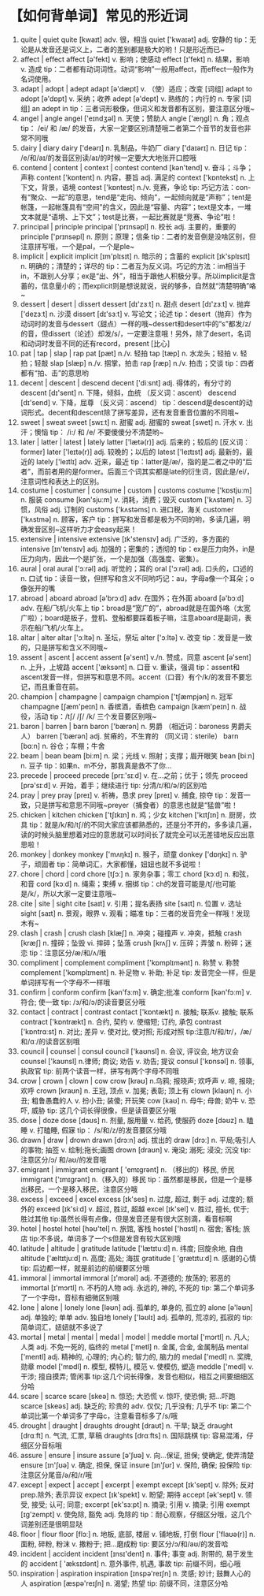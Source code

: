 # 【如何背单词】常见的形近词



1. quite | quiet
   quite [kwaɪt] adv. 很，相当
   quiet ['kwaɪət] adj. 安静的
   tip：无论是从发音还是词义上，二者的差别都是极大的哟！只是形近而已~
2. affect | effect
   affect [ə'fekt] v. 影响；使感动
   effect [ɪ'fekt] n. 结果，影响 v. 造成
   tip：二者都有动词词性。动词“影响”一般用affect，而effect一般作为名词使用。
3. adapt | adopt | adept
   adapt [ə'dæpt] v. （使）适应；改变 [词组] adapt to
   adopt [ə'dɒpt] v. 采纳；收养
   adept [ə'dept] v. 熟练的；内行的 n. 专家 [词组] an adept in
   tip：三者词形极像，但词义和发音都有区别，要注意区分哦~
4. angel | angle
   angel ['eɪndʒəl] n. 天使；赞助人
   angle ['æŋgl] n. 角；观点
   tip： /ei/ 和 /æ/ 的发音，大家一定要区别清楚哦二者第二个音节的发音也非常不同哦
5. dairy | diary
   dairy ['deərɪ] n. 乳制品，牛奶厂
   diary ['daɪərɪ] n. 日记
   tip： /e/和/aɪ/的发音区别读/aɪ/的时候一定要大大地张开口腔哦
6. contend | content | context | contest
   contend [kən'tend] v. 奋斗；斗争；声称
   content ['kɒntent] n. 内容，要旨 adj. 满足的
   context ['kɒntekst] n. 上下文，背景，语境
   contest ['kɒntest] n./v. 竞赛，争论
   tip: 巧记方法：con-有“聚众、一起”的意思，tend是“走向、倾向”，一起倾向就是“声称”；tent是帐篷，一起帐篷具有“空间”的含义，因此是“容量、内容”；text是文本，一堆文本就是“语境、上下文”；test是比赛，一起比赛就是“竞赛、争论”啦！
7. principal | principle
   principal ['prɪnsəpl] n. 校长 adj. 主要的，重要的
   principle ['prɪnsəpl] n. 原则；原理；信条
   tip：二者的发音倒是没啥区别，但注意拼写哦，一个是pal，一个是ple~
8. implicit | explicit
   implicit [ɪm'plɪsɪt] n. 暗示的；含蓄的
   explicit [ɪk'splɪsɪt] n. 明确的；清楚的；详尽的
   tip：二者互为反义词。巧记的方法：im相当于in，不跟别人分享；ex是“出、外”，相当于跟他人积极分享。所以implicit是含蓄的，信息量小的；而explicit则是想说就说，说的够多，自然就“清楚明确”咯~
9. dessert | desert | dissert
   dessert [dɪ'zɜːt] n. 甜点
   desert [dɪ'zɜːt] v. 抛弃 ['dezɜːt] n. 沙漠
   dissert [dɪ'sɜːt] v. 写论文；论述
   tip：desert（抛弃）作为动词时的发音与dessert（甜点）一样的哦~dessert和desert中的“s”都发/z/的音，但dissert（论述）却发/s/，一定要注意哦！另外，除了desert，名词和动词时发音不同的还有record，present [比心]
10. pat | tap | slap | rap
    pat [pæt] n./v. 轻拍
    tap [tæp] n. 水龙头；轻拍 v. 轻拍；轻敲
    slap [slæp] n./v. 掴掌，拍击
    rap [ræp] n./v. 拍击；交谈
    tip：四者都有“拍、击”的意思哟
11. decent | descent | descend
    decent ['diːsnt] adj. 得体的，有分寸的
    descent [dɪ'sent] n. 下降，倾斜，血统 （反义词：ascent）
    descend [dɪ'send] v. 下降，屈尊 （反义词：ascend）
    tip：descend是descent的动词形式。decent和descent除了拼写差异，还有发音重音位置的不同哦~
12. sweet | sweat
    sweet [swɪːt] n. 甜蜜 adj. 甜蜜的
    sweat [swet] n. 汗水 v. 出汗；懊恼
    tip： /i:/ 和 /e/ 不要傻傻分不清楚哟~
13. later | latter | latest | lately
    latter ['lætə(r)] adj. 后来的；较后的 [反义词：former]
    later ['leɪtə(r)] adj. 较晚的；以后的
    latest ['leɪtɪst] adj. 最新的，最近的
    lately ['leɪtlɪ] adv. 近来，最近
    tip：latter是/æ/，指的是二者之中的“后者”，而前者用的是former。后面三个词其实都是late的衍生词，因此是/ei/，注意词性和表达上的区别。
14. costume | costumer | consume | custom | customs
    costume ['kɒstjuːm] n. 服装
    consume [kən'sjuːm] v. 消耗，消费；毁灭
    custom ['kʌstəm] n. 习惯，风俗 adj. 订制的
    customs ['kʌstəms] n. 进口税，海关
    customer ['kʌstmə] n. 顾客，客户
    tip：拼写和发音都是极为不同的哟，多读几遍，明确发音区别~这样听力才会easy起来！
15. extensive | intensive
    extensive [ɪk'stensɪv] adj. 广泛的，多方面的
    intensive [ɪn'tensɪv] adj. 加强的；密集的；透彻的
    tip：ex是压力向外，in是压力向内，因此一个是扩张，一个是加强（高强度、密集）。
16. aural | oral
    aural ['ɔːrəl] adj. 听觉的；耳的
    oral ['ɔːrəl] adj. 口头的，口述的 n. 口试
    tip：读音一致，但拼写和含义不同哟巧记：au，字母a像一个耳朵；o像张开的嘴
17. abroad | aboard
    abroad [ə'brɔːd] adv. 在国外；在外面
    aboard [ə'bɔːd] adv. 在船/飞机/火车上
    tip：broad是“宽广的”，abroad就是在国外咯（太宽广啦）；board是板子，登机、登船都要踩着板子嘛，注意aboard是副词，表示在船/飞机/火车上。
18. altar | alter
    altar ['ɔːltə] n. 圣坛，祭坛
    alter ['ɔːltə] v. 改变
    tip：发音是一致的，只是拼写和含义不同哦~
19. assent | ascent | accent
    assent [ə'sent] v./n. 赞成，同意
    ascent [ə'sent] n. 上升，上坡路
    accent ['æksənt] n. 口音 v. 重读，强调
    tip：assent和ascent发音一样，但拼写和意思不同。accent（口音）有个/k/的发音不要忘记，而且重音在前。
20. champion | champagne | campaign
    champion ['tʃæmpjən] n. 冠军
    champagne [ʃæm'peɪn] n. 香槟酒，香槟色
    campaign [kæm'peɪn] n. 战役，活动
    tip：/tʃ/ /ʃ/ /k/ 三个发音要区别哦~
21. baron | barren | barn
    baron ['bærən] n. 男爵 （相近词：baroness 男爵夫人）
    barren ['bærən] adj. 贫瘠的，不生育的 （同义词：sterile）
    barn [bɑːn] n. 谷仓；车棚；牛舍
22. beam | bean
    beam [biːm] n. 梁；光线 v. 照射；支撑；眉开眼笑
    bean [biːn] n. 豆子
    tip：如果n、m不分，那我真是救不了你…
23. precede | proceed
    precede [prɪː'sɪːd] v. 在…之前；优于；领先
    proceed [prə'sɪːd] v. 开始，着手；继续进行
    tip: 分清/ɪ/和/ə/的区别哈
24. pray | prey
    pray [preɪ] v. 祈祷，恳求
    prey [preɪ] v. 捕食, 掠夺
    tip：发音一致，只是拼写和意思不同哦~preyer（捕食者）的意思也就是“猛兽”啦！
25. chicken | kitchen
    chicken ['tʃɪkɪn] n. 鸡；少女
    kitchen ['kɪtʃɪn] n. 厨房，炊具
    tip：就是/k/和/tʃ/的不同大家应该都熟悉的，还是分不开的，多多读几遍，读的时候头脑里想着对应的意思就可以时间长了就完全可以无差错地反应出意思啦！
26. monkey | donkey
    monkey ['mʌŋkɪ] n. 猴子，顽童
    donkey ['dɒŋkɪ] n. 驴子，顽固者
    tip：简单词汇，大家都懂，妞妞也就不多说啦！
27. chore | chord | cord
    chore [tʃɔː] n. 家务杂事；零工
    chord [kɔːd] n. 和弦，和音
    cord [kɔːd] n. 绳索；束缚 v. 捆绑
    tip：ch的发音可能是/tʃ/也可能是/k/，所以大家一定要注意哦~
28. cite | site | sight
    cite [saɪt] v. 引用；提名表扬
    site [saɪt] n. 位置 v. 选址
    sight [saɪt] n. 景观，眼界 v. 观看；瞄准
    tip：三者的发音完全一样哦！发现木有~
29. clash | crash | crush
    clash [klæʃ] n. 冲突；碰撞声 v. 冲突，抵触
    crash [kræʃ] n. 撞碎；坠毁 vi. 摔碎；坠落
    crush [krʌʃ] v. 压碎；弄皱 n. 粉碎；迷恋
    tip：注意区分/æ/和/ʌ/哦
30. compliment | complement
    compliment ['kɒmplɪmənt] n. 称赞 v. 称赞
    complement ['kɒmplɪment] n. 补足物 v. 补助; 补足
    tip: 发音完全一样，但是单词拼写有一个字母不一样哦
31. confirm | conform
    confirm [kən'fɜːm] v. 确定;批准
    conform [kən'fɔːm] v. 符合; 使一致
    tip: /ɜ/和/ɔ/的读音要区分哦
32. contact | contract | contrast
    contact ['kɒntækt] n. 接触; 联系v. 接触; 联系
    contract ['kɒntrækt] n. 合约, 契约 v. 使缩短; 订约, 承包
    contrast ['kɒntrɑːst] n. 对比; 差异 v. 使对比, 使对照; 形成对照
    tip:注意/t/和/tr/，/æ/和/ɑː/的读音区别哦
33. council | counsel | consul
    council ['kaʊnsl] n. 会议, 评议会, 地方议会
    counsel ['kaʊnsl] n.律师; 商议; 劝告 v. 劝告; 提议
    consul ['kɒnsəl] n. 领事, 执政官
    tip: 前两个读音一样，拼写有两个字母不同哦
34. crow | crown | clown | cow
    crow [krəʊ] n.乌鸦; 报晓声; 欢呼声 v. 啼, 报晓; 欢呼
    crown [kraʊn] n. 王冠, 顶点 v. 加冕; 表彰; 顶上有
    clown [klaʊn] n. 小丑; 粗鲁愚蠢的人 v. 扮小丑; 装傻; 开玩笑
    cow [kaʊ] n. 母牛; 母兽; 奶牛 v. 恐吓, 威胁
    tip: 这几个词长得很像，但是读音要区分哦
35. dose | doze
    dose [dəʊs] n. 剂量, 服用量 v. 给药, 使服药
    doze [dəʊz] n. 瞌睡 v. 打瞌睡, 假寐
    tip： /s/和/z/的发音要区分哦
36. drawn | draw | drown
    drawn [drɔːn] adj. 拔出的
    draw [drɔː] n. 平局;吸引人的事物; 抽签 v. 绘制;拖长;画图
    drown [draʊn] v. 淹没; 溺死; 浸没; 沉没
    tip: 注意区分/ɔ/ 和/aʊ/的发音哦
37. emigrant | immigrant
    emigrant [ 'emɪgrənt] n. （移出的）移民, 侨民
    immigrant ['ɪmɪgrənt] n.（移入的）移民
    tip：虽然都是移民，但是一个是移出移民，一个是移入移民，注意区分哦
38. excess | exceed | excel
    excess [ɪk'ses] n. 过度, 超过, 剩于 adj. 过度的; 额外的
    exceed [ɪk'siːd] v. 超过, 胜过, 超越
    excel [ɪk'sel] v. 胜过, 擅长, 优于; 胜过其他
    tip:虽然长得有点像，但是发音还是有很大区别滴，看音标啊
39. hotel | hostel
    hotel [həʊ'tel] n. 旅馆, 客栈
    hostel ['hɑstl] n. 宿舍; 客栈; 旅店
    tip:不多说，单词多了一个s但是发音有较大区别哦
40. latitude | altitude | gratitude
    latitude ['lætɪtuːd] n. 纬度; 回旋余地, 自由
    altitude ['æltɪtjuːd] n. 高度; 高处; 海拔
    gratitude [ 'grætɪtuːd] n. 感谢的心情
    tip: 后边都一样，就是前边的前缀要区分哦
41. immoral | immortal
    immoral [ɪ'mɔrəl] adj. 不道德的; 放荡的; 邪恶的
    immortal [ɪ'mɔrtl] n. 不朽的人物 adj. 永远的, 神的, 不死的
    tip: 第二个单词多了一个字母t，音标有细微区别哦
42. lone | alone | lonely
    lone [ləʊn] adj. 孤单的, 单身的, 孤立的
    alone [ə'ləʊn] adj. 单独的; 单单 adv. 独自地
    lonely ['ləʊlɪ] adj. 孤单的, 荒凉的, 孤寂的
    tip: 简单词汇，妞妞就不多说了
43. mortal | metal | mental | medal | model | meddle
    mortal ['mɔrtl] n. 凡人; 人类 adj. 不免一死的, 临终的
    metal ['metl] n. 金属, 合金, 金属制品
    mental ['mentl] adj. 精神的, 心理的; 内心的; 智力的, 脑力的
    medal ['medl] n. 奖牌, 勋章
    model ['mɒdl] n. 模型, 模特儿, 模范 v. 使模仿, 塑造
    meddle ['medl] v. 干涉; 擅自摸弄; 管闲事
    tip:这几个词长得像，发音也相似，相互之间要细细区分哈
44. scare | scarce
    scare [skeə] n. 惊恐; 大恐慌 v. 惊吓, 使恐惧; 把...吓跑
    scarce [skeəs] adj. 缺乏的; 珍贵的 adv. 仅仅; 几乎没有; 几乎不
    tip: 第二个单词比第一个单词多了字母c，注意看音标多了/s/哦
45. drought | draught | draughts
    drought [draʊt] n. 干旱; 缺乏
    draught [drɑːft] n. 气流, 汇票, 草稿
    draughts [drɑːfts] n. 国际跳棋
    tip: 容易混淆，仔细区分音标哦
46. assure | ensure | insure
    assure [ə'ʃʊə] v. 向...保证, 担保; 使确定, 使弄清楚
    ensure [ɪn'ʃʊə] v. 确定, 担保, 保证
    insure [ɪn'ʃʊr] v. 保险, 确保; 投保险
    tip: 注意区分尾音/ə/和/r/哦
47. except | expect | accept | excerpt | exempt
    except [ɪk'sept] v. 除外; 反对 prep.除外; 表示异议
    expect [ɪk'spekt] v. 盼望; 期待
    accept [ək'sept] v. 领受, 接受; 认可; 同意;
    excerpt [ek'sɜːpt] n. 摘录; 引用 v. 摘录; 引用
    exempt [ɪg'zempt] v. 使免除, 豁免 adj. 免除的
    tip：耐心观察，仔细区分哦，这几个词差别还是很明显哒
48. floor | flour
    floor [flɔː] n. 地板, 底部, 楼层 v. 铺地板, 打倒
    flour ['flaʊə(r)] n. 面粉, 碎粉, 粉沫 v. 撒粉于; 把...磨成粉
    tip: 要区分/ɔ/和/aʊ/的发音哈
49. incident | accident
    incident [ɪnsɪ'dent] n. 事件; 事变 adj. 附带的, 易于发生的
    accident [ 'æksɪdənt] n. 意外事件, 机遇, 事故
    tip: 前缀不同，细心哦
50. inspiration | aspiration
    inspiration [ɪnspə'reɪʃn] n. 灵感; 妙计; 鼓舞人心的人
    aspiration [æspə'reɪʃn] n. 渴望; 热望
    tip: 前缀不同，注意区分哈

